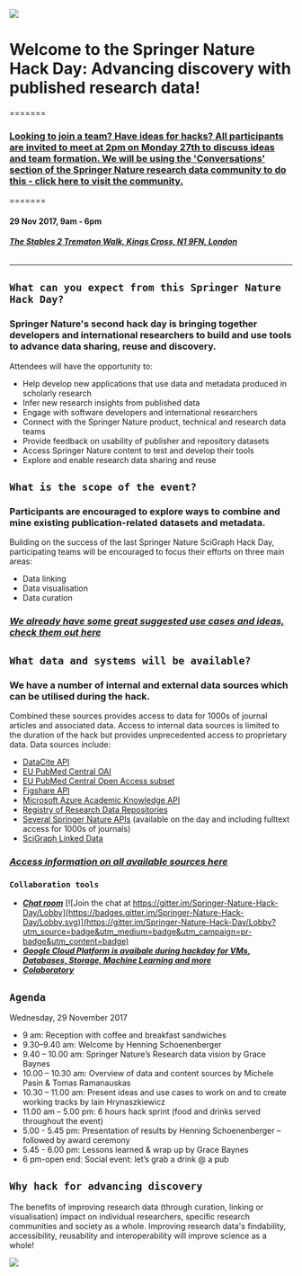 
![](http://resource-cms.springer.com/springer-cms/rest/v1/content/12037160/data/v1)


# Welcome to the **Springer Nature Hack Day: Advancing discovery with published research data**!
=======

### [**Looking to join a team? Have ideas for hacks? All participants are invited to meet at 2pm on Monday 27th to discuss ideas and team formation. We will be using the 'Conversations' section of the Springer Nature research data community to do this - click here to visit the community.**](https://researchdata.springernature.com/users/69154-springer-nature/posts/21380-hack-day-advancing-discovery-with-published-research-data)

=======

#### **29 Nov 2017, 9am - 6pm**
###### [***The Stables 2 Trematon Walk, Kings Cross, N1 9FN, London***](https://goo.gl/maps/7zAo98pSzB82)

***

## `What can you expect from this Springer Nature Hack Day?`

### Springer Nature's second hack day is bringing together developers and international researchers to build and use tools to advance data sharing, reuse and discovery.
Attendees will have the opportunity to:
- Help develop new applications that use data and metadata produced in scholarly research
- Infer new research insights from published data
- Engage with software developers and international researchers
- Connect with the Springer Nature product, technical and research data teams
- Provide feedback on usability of publisher and repository datasets
- Access Springer Nature content to test and develop their tools
- Explore and enable research data sharing and reuse


## `What is the scope of the event?`

### Participants are encouraged to explore ways to combine and mine existing publication-related datasets and metadata.

Building on the success of the last Springer Nature SciGraph Hack Day, participating teams will be encouraged to focus their efforts on three main areas:
- Data linking
- Data visualisation
- Data curation

### [***We already have some great suggested use cases and ideas, check them out here***](https://github.com/SN-HackDay/Advancing-discovery-with-research-data/blob/master/Themes_use_cases_and_ideas.md)

## `What data and systems will be available?`

### We have a number of internal and external data sources which can be utilised during the hack.

Combined these sources provides access to data for 1000s of journal articles and associated data. Access to internal data sources is limited to the duration of the hack but provides unprecedented access to proprietary data. 
Data sources include:
- [DataCite API](https://github.com/SN-HackDay/Advancing-discovery-with-research-data/blob/master/sn_hackday_sources.md#datacite-rest-api) 
- [EU PubMed Central OAI](https://github.com/SN-HackDay/Advancing-discovery-with-research-data/blob/master/sn_hackday_sources.md#eu-pubmed-central-oai)
- [EU PubMed Central Open Access subset](https://github.com/SN-HackDay/Advancing-discovery-with-research-data/blob/master/sn_hackday_sources.md#eu-pubmed-central-open-access-subset)
- [Figshare API](https://github.com/SN-HackDay/Advancing-discovery-with-research-data/blob/master/sn_hackday_sources.md#figshare-api)
- [Microsoft Azure Academic Knowledge API](https://azure.microsoft.com/en-gb/services/cognitive-services/academic-knowledge/)
- [Registry of Research Data Repositories](https://github.com/SN-HackDay/Advancing-discovery-with-research-data/blob/master/sn_hackday_sources.md#registry-of-research-data-repositories-re3data-api)
- [Several Springer Nature APIs](https://github.com/SN-HackDay/Advancing-discovery-with-research-data/blob/master/sn_hackday_sources.md#fulltext-xmldata-api) (available on the day and including fulltext access for 1000s of journals)
- [SciGraph Linked Data](https://github.com/SN-HackDay/Advancing-discovery-with-research-data/blob/master/sn_hackday_sources.md#scigraph-linked-data)

### [***Access information on all available sources here***](https://github.com/SN-HackDay/Advancing-discovery-with-research-data/blob/master/sn_hackday_sources.md)

### `Collaboration tools`

* [***Chat room***](https://gitter.im/Springer-Nature-Hack-Day/Lobby) 
[![Join the chat at https://gitter.im/Springer-Nature-Hack-Day/Lobby](https://badges.gitter.im/Springer-Nature-Hack-Day/Lobby.svg)](https://gitter.im/Springer-Nature-Hack-Day/Lobby?utm_source=badge&utm_medium=badge&utm_campaign=pr-badge&utm_content=badge)
* [***Google Cloud Platform is avaibale during hackday for VMs, Databases, Storage, Machine Learning and more***](https://cloud.google.com/)
* [***Colaboratory***](https://g.co/colab)


## `Agenda`
Wednesday, 29 November 2017
	
- 9 am: Reception with coffee and breakfast sandwiches
- 9.30–9.40 am: Welcome by Henning Schoenenberger
- 9.40 – 10.00 am: Springer Nature’s Research data vision by Grace Baynes
- 10.00 – 10.30 am: Overview of data and content sources by Michele Pasin & Tomas Ramanauskas
- 10.30 – 11.00 am: Present ideas and use cases to work on  and to create working tracks by Iain Hrynaszkiewicz
- 11.00 am – 5.00 pm: 6 hours hack sprint (food and drinks served throughout the event)
- 5.00 - 5.45 pm: Presentation of results by Henning Schoenenberger – followed by award ceremony
- 5.45 - 6.00 pm: Lessons learned & wrap up by Grace Baynes
- 6 pm-open end: Social event: let’s grab a drink @ a pub

## `Why hack for advancing discovery`
The benefits of improving research data (through curation, linking or visualisation) impact on individual researchers, specific research communities and society as a whole. Improving research data's findability, accessibility, reusability and interoperability will improve science as a whole!

![](http://resource-cms.springer.com/springer-cms/rest/v1/content/15157986/data/v3)
